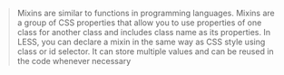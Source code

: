>Mixins are similar to functions in programming languages. Mixins are a group of CSS properties that allow you to use properties of one class for another class and includes class name as its properties. In LESS, you can declare a mixin in the same way as CSS style using class or id selector. It can store multiple values and can be reused in the code whenever necessary